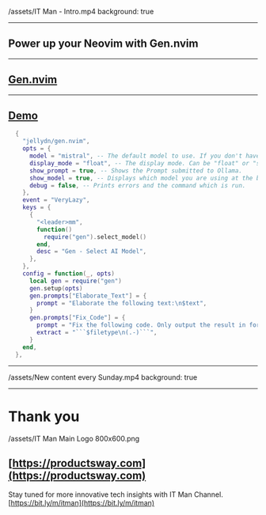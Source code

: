 /assets/IT Man - Intro.mp4
background: true

---

## Power up your Neovim with Gen.nvim

---

## [Gen.nvim](https://github.com/David-Kunz/gen.nvim)

---

## [Demo](https://github.com/David-Kunz/gen.nvim/pull/57)

````lua
  {
    "jellydn/gen.nvim",
    opts = {
      model = "mistral", -- The default model to use. If you don't have, run `ollama pull mistral` on your terminal.
      display_mode = "float", -- The display mode. Can be "float" or "split".
      show_prompt = true, -- Shows the Prompt submitted to Ollama.
      show_model = true, -- Displays which model you are using at the beginning of your chat session.
      debug = false, -- Prints errors and the command which is run.
    },
    event = "VeryLazy",
    keys = {
      {
        "<leader>mm",
        function()
          require("gen").select_model()
        end,
        desc = "Gen - Select AI Model",
      },
    },
    config = function(_, opts)
      local gen = require("gen")
      gen.setup(opts)
      gen.prompts["Elaborate_Text"] = {
        prompt = "Elaborate the following text:\n$text",
      }
      gen.prompts["Fix_Code"] = {
        prompt = "Fix the following code. Only output the result in format ```$filetype\n...\n```:\n```$filetype\n$text\n```",
        extract = "```$filetype\n(.-)```",
      }
    end,
  },
````

---

/assets/New content every Sunday.mp4
background: true

---

# Thank you

/assets/IT Man Main Logo 800x600.png

## [https://productsway.com](https://productsway.com)

Stay tuned for more innovative tech insights with IT Man Channel.
[https://bit.ly/m/itman](https://bit.ly/m/itman)
